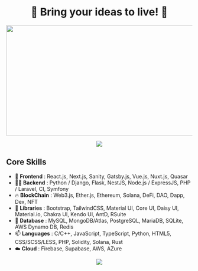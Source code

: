 <h1 align="center">
  🚀
  Bring your ideas to live!
  🚀
</h1>

<p align="center">
  <img src="https://media.giphy.com/media/dWesBcTLavkZuG35MI/giphy.gif" width="600" height="300"  />
</p>

<p align="center">
  <a href="https://github.com/DenverCoder1/readme-typing-svg">
    <img src="https://readme-typing-svg.herokuapp.com/?lines=Full-Stack%20developer;6+%2B%20years%20of%20working%20experience;Being%20passionate%20and%20creative;Eager%20to%20learn%20new%20techniques&center=true&width=380&height=45">
  </a>
</p>

## Core Skills

- 🔭 <b>Frontend</b> : React.js, Next.js, Sanity, Gatsby.js, Vue.js, Nuxt.js, Quasar
- 👨‍💻 <b>Backend</b> : Python / Django, Flask, NestJS, Node.js / ExpressJS, PHP / Laravel, CI, Symfony
- 🔥 <b>BlockChain</b> : Web3.js, Ether.js, Ethereum, Solana, DeFi, DAO, Dapp, Dex, NFT
- 🌱 <b>Libraries</b> : Bootstrap, TailwindCSS, Material UI, Core UI, Daisy UI, Material.io, Chakra UI, Kendo UI, AntD, RSuite
- 💬 <b>Database</b> : MySQL, MongoDB/Atlas, PostgreSQL, MariaDB, SQLite, AWS Dynamo DB, Redis
- 📫 <b>Languages</b> : C/C++, JavaScript, TypeScript, Python, HTML5, CSS/SCSS/LESS, PHP, Solidity, Solana, Rust
- ☁️ <b>Cloud</b> : Firebase, Supabase, AWS, AZure
<p align="center" style="margin-bottom: 10px;">
    <img src="https://github-profile-trophy.vercel.app/?username=ramca09&column=7"/>
</p>

<br><br>
</details>
</div>
